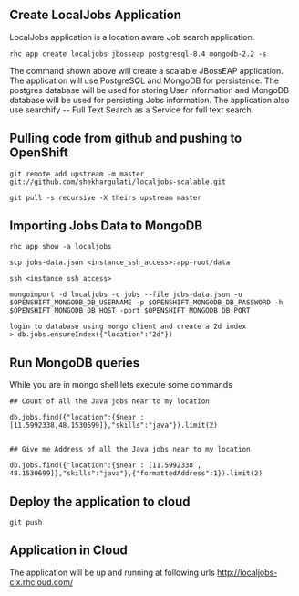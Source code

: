 ## Create LocalJobs Application 

LocalJobs application is a location aware Job search application.

```
rhc app create localjobs jbosseap postgresql-8.4 mongodb-2.2 -s
```

The command shown above will create a scalable JBossEAP application. The application will use PostgreSQL and MongoDB for persistence. The postgres database will be used for storing User information and MongoDB database will be used for persisting Jobs information. The application also use searchify -- Full Text Search as a Service for full text search.


## Pulling code from github and pushing to OpenShift

```
git remote add upstream -m master git://github.com/shekhargulati/localjobs-scalable.git
 
git pull -s recursive -X theirs upstream master

```
## Importing Jobs Data to MongoDB

```
rhc app show -a localjobs

scp jobs-data.json <instance_ssh_access>:app-root/data

ssh <instance_ssh_access>

mongoimport -d localjobs -c jobs --file jobs-data.json -u $OPENSHIFT_MONGODB_DB_USERNAME -p $OPENSHIFT_MONGODB_DB_PASSWORD -h $OPENSHIFT_MONGODB_DB_HOST -port $OPENSHIFT_MONGODB_DB_PORT

login to database using mongo client and create a 2d index
> db.jobs.ensureIndex({"location":"2d"})

```

## Run MongoDB queries

While you are in mongo shell lets execute some commands

```
## Count of all the Java jobs near to my location

db.jobs.find({"location":{$near : [11.5992338,48.1530699]},"skills":"java"}).limit(2)


## Give me Address of all the Java jobs near to my location

db.jobs.find({"location":{$near : [11.5992338 , 48.1530699]},"skills":"java"},{"formattedAddress":1}).limit(2)
```

## Deploy the application to cloud

```
git push
```

## Application in Cloud

The application will be up and running at following urls
http://localjobs-cix.rhcloud.com/